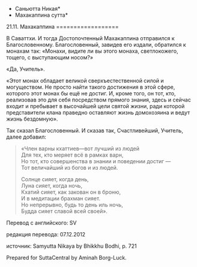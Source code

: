 * Саньютта Никая*
* Махакаппина сутта*

21\.11\. Махакаппина
\=\=\=\=\=\=\=\=\=\=\=\=\=\=\=\=\=\=

В Саваттхи\. И тогда Достопочтенный Махакаппина отправился к Благословенному\. Благословенный, завидев его издали, обратился к монахам так: «Монахи, видите ли вы этого монаха, светлокожего, тощего, с выступающим носом?»

«Да, Учитель»\.

«Этот монах обладает великой сверхъестественной силой и могуществом\. Не просто найти такого достижения в этой сфере, которого этот монах бы ещё не достиг\. И, кроме того, он тот, кто, реализовав это для себя посредством прямого знания, здесь и сейчас входит и пребывает в высочайшей цели святой жизни, ради которой представители клана праведно оставляют жизнь домохозяина и ведут жизнь бездомную»\.

Так сказал Благословенный\. И сказав так, Счастливейший, Учитель, далее добавил:

> «Член варны кхаттиев—вот лучший из людей  
> Для тех, кто меряет всё в рамках варн,  
> Но тот, кто совершенства в знании и поведении достиг —  
> Тот величайший из богов и из людей\.  
>   
> Солнце сияет, когда день,  
> Луна сияет, когда ночь,  
> Кхатий сияет, как закован он в броню,  
> И в медитации брахман сияет\.  
> Но непрерывно, будь то день иль ночь,  
> Будда сияет славой всей своей»\.

Перевод с английского: SV

редакция перевода: 07\.12\.2012

источник: Samyutta Nikaya by Bhikkhu Bodhi, p\. 721

Prepared for SuttaCentral by Aminah Borg\-Luck\.